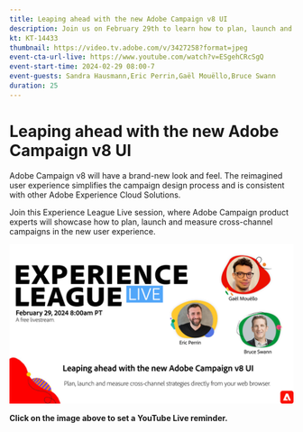 ```yaml
---
title: Leaping ahead with the new Adobe Campaign v8 UI
description: Join us on February 29th to learn how to plan, launch and measure cross-channel strategies using the new Adobe Campaign v8 UI, including Generative AI capabilities in beta. 
kt: KT-14433
thumbnail: https://video.tv.adobe.com/v/3427258?format=jpeg
event-cta-url-live: https://www.youtube.com/watch?v=ESgehCRcSgQ
event-start-time: 2024-02-29 08:00-7
event-guests: Sandra Hausmann,Eric Perrin,Gaël Mouëllo,Bruce Swann
duration: 25
---
```

# Leaping ahead with the new Adobe Campaign v8 UI

Adobe Campaign v8 will have a brand-new look and feel. The reimagined user experience simplifies the campaign design process and is consistent with other Adobe Experience Cloud Solutions.  

Join this Experience League Live session, where Adobe Campaign product experts will showcase how to plan, launch and measure cross-channel campaigns in the new user experience.

<!-- [![ExL LIVE Feb 29 2024](../assets/Feb29_2024_WebBanner.png)](https://engage.adobe.com/ExpLeagueLive-240117.html) -->

[![ExL LIVE Feb 29 2024](../assets/Feb29_2024_WebBanner.png)](https://www.youtube.com/watch?v=ESgehCRcSgQ)

<!-- >>[!VIDEO](https://video.tv.adobe.com/v/3427258/?quality=12&learn=on) -->

**Click on the image above to set a YouTube Live reminder.**

<!--
**Have questions about it?** Continue the discussion on this topic on the Adobe Experience League [Community post](https://experienceleaguecommunities.adobe.com/t5/adobe-experience-platform/experience-league-live-post-session-discussion-use-case/m-p/651643#M488).

-->